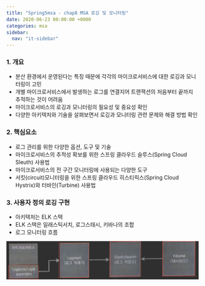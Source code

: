 ```yaml
---
title: "Spring5msa - chap8 MSA 로깅 및 모니터링"
date: 2020-06-23 00:00:00 +0800
categories: msa
sidebar:
  nav: "it-sidebar"
---
```


### 1. 개요 

- 분산 환경에서 운영된다는 특징 때문에 각각의 마이크로서비스에 대한 로깅과 모니터링이 고민
- 개별 마이크로서비스에서 발생하는 로그를 연결지어 트랜잭션의 처음부터 끝까지 추적하는 것이 어려움
- 마이크로서비스의 로깅과 모니터링의 필요성 및 중요성 확인
- 다양한 아키텍처와 기술을 살펴보면서 로깅과 모니터링 관련 문제와 해결 방법 확인

### 2. 핵심요소

- 로그 관리를 위한 다양한 옵션, 도구 및 기술
- 마이크로서비스의 추적성 확보를 위한 스프링 클라우드 슬루스(Spring Cloud Sleuth) 사용법
- 마이크로서비스의 전 구간 모니터링에 사용되는 다양한 도구
- 서킷(circuit)모니터링을 위한 스프링 클라우드 히스티릭스(Spring Cloud Hystrix)와 터바인(Turbine) 사용법

### 3. 사용자 정의 로깅 구현

- 아키텍처는 ELK 스택
- ELK 스택은 일래스틱서치, 로그스태시, 키바나의 조합
- 로그 모니터링 흐름

![msa](/assets/images/msa/msa5-801.png)